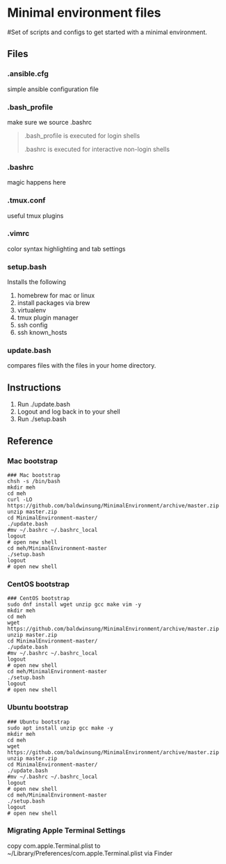 # Minimal environment files
#Set of scripts and configs to get started with a minimal environment. 

## Files
### .ansible.cfg
simple ansible configuration file

### .bash_profile
make sure we source .bashrc
> .bash_profile is executed for login shells
>  
> .bashrc is executed for interactive non-login shells

### .bashrc
magic happens here

### .tmux.conf
useful tmux plugins

### .vimrc
color syntax highlighting and tab settings

### setup.bash
Installs the following
>
1. homebrew for mac or linux
1. install packages via brew
1. virtualenv
1. tmux plugin manager
1. ssh config
1. ssh known_hosts

### update.bash
compares files with the files in your home directory. 

## Instructions

1. Run ./update.bash
1. Logout and log back in to your shell
1. Run ./setup.bash



## Reference

### Mac bootstrap
```
### Mac bootstrap
chsh -s /bin/bash
mkdir meh
cd meh
curl -LO https://github.com/baldwinsung/MinimalEnvironment/archive/master.zip
unzip master.zip
cd MinimalEnvironment-master/
./update.bash
#mv ~/.bashrc ~/.bashrc_local
logout
# open new shell
cd meh/MinimalEnvironment-master
./setup.bash
logout
# open new shell
```

### CentOS bootstrap
```
### CentOS bootstrap
sudo dnf install wget unzip gcc make vim -y
mkdir meh
cd meh
wget https://github.com/baldwinsung/MinimalEnvironment/archive/master.zip
unzip master.zip
cd MinimalEnvironment-master/
./update.bash
#mv ~/.bashrc ~/.bashrc_local
logout
# open new shell
cd meh/MinimalEnvironment-master
./setup.bash
logout
# open new shell
```

### Ubuntu bootstrap
```
### Ubuntu bootstrap
sudo apt install unzip gcc make -y
mkdir meh
cd meh
wget https://github.com/baldwinsung/MinimalEnvironment/archive/master.zip
unzip master.zip
cd MinimalEnvironment-master/
./update.bash
#mv ~/.bashrc ~/.bashrc_local
logout
# open new shell
cd meh/MinimalEnvironment-master
./setup.bash
logout
# open new shell
```

### Migrating Apple Terminal Settings
copy com.apple.Terminal.plist to ~/Library/Preferences/com.apple.Terminal.plist via Finder
